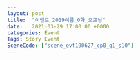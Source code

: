 ```yaml
---
layout: post
title:  "이벤트_2019여름_0화_오프닝"
date:   2021-03-29 17:00:00 +0000
categories: Event
Tags: Story Event
SceneCode: ["scene_evt190627_cp0_q1_s10"]
---
```

